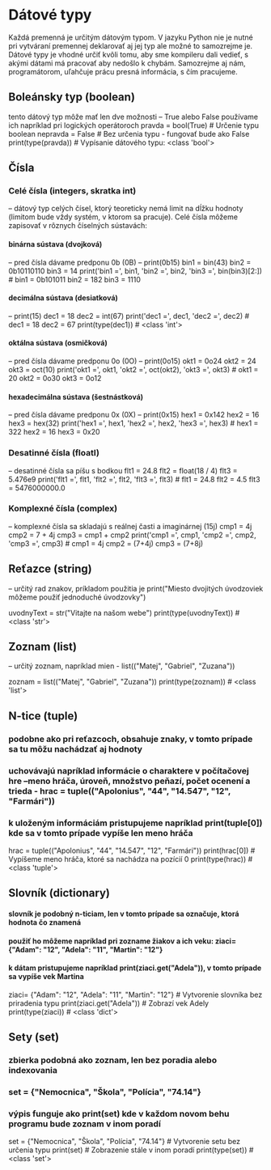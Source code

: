# Dátové typy


Každá premenná je určitým dátovým typom. V jazyku Python nie je nutné pri vytváraní premennej deklarovať aj jej typ ale možné to samozrejme je. Dátové typy je vhodné určiť kvôli tomu, aby sme kompileru dali vedieť, s akými dátami má pracovať aby nedošlo k chybám. Samozrejme aj nám, programátorom, uľahčuje prácu presná informácia, s čím pracujeme. 

## Boleánsky typ (boolean)

tento dátový typ môže mať len dve možnosti – True alebo False
používame ich napríklad pri logických operátoroch
pravda = bool(True) # Určenie typu boolean
nepravda = False # Bez určenia typu - fungovať bude ako False
print(type(pravda)) # Vypísanie dátového typu:  <class 'bool'>

## Čísla

### Celé čísla (integers, skratka int) 
– dátový typ celých čísel, ktorý teoreticky nemá limit na dĺžku hodnoty (limitom bude vždy systém, v ktorom sa pracuje). Celé čísla môžeme zapisovať v rôznych číselných sústavách: 
#### binárna sústava (dvojková)
– pred čísla dávame predponu 0b (0B) – print(0b15)
bin1 = bin(43)
bin2 = 0b10110110
bin3 = 14
print('bin1 =', bin1, 'bin2 =', bin2, 'bin3 =', bin(bin3)[2:]) # bin1 = 0b101011 bin2 = 182 bin3 = 1110

#### decimálna sústava (desiatková)
– print(15)
dec1 = 18
dec2 = int(67)
print('dec1 =', dec1, 'dec2 =', dec2) # dec1 = 18 dec2 = 67
print(type(dec1)) # <class 'int'>

#### oktálna sústava (osmičková) 
– pred čísla dávame predponu 0o (0O) – print(0o15)
okt1 = 0o24
okt2 = 24
okt3 = oct(10)
print('okt1 =', okt1, 'okt2 =', oct(okt2), 'okt3 =', okt3) # okt1 = 20 okt2 = 0o30 okt3 = 0o12

#### hexadecimálna sústava (šestnástková)
– pred čísla dávame predponu 0x (0X) – print(0x15)
hex1 = 0x142
hex2 = 16
hex3 = hex(32)
print('hex1 =', hex1, 'hex2 =', hex2, 'hex3 =', hex3) # hex1 = 322 hex2 = 16 hex3 = 0x20

### Desatinné čísla (floatI)
– desatinné čísla sa píšu s bodkou
flt1 = 24.8
flt2 = float(18 / 4)
flt3 = 5.476e9
print('flt1 =', flt1, 'flt2 =', flt2, 'flt3 =', flt3) # flt1 = 24.8 flt2 = 4.5 flt3 = 5476000000.0
### Komplexné čísla  (complex)
– komplexné čísla sa skladajú s reálnej časti a imaginárnej (15j)
cmp1 = 4j
cmp2 = 7 + 4j
cmp3 = cmp1 + cmp2
print('cmp1 =', cmp1, 'cmp2 =', cmp2, 'cmp3 =', cmp3) # cmp1 = 4j cmp2 = (7+4j) cmp3 = (7+8j)


## Reťazce (string)
– určitý rad znakov, príkladom použitia je print("Miesto dvojitých úvodzoviek môžeme použiť jednoduché úvodzovky")

uvodnyText = str("Vitajte na našom webe")
print(type(uvodnyText)) # <class 'str'>
## Zoznam (list)
– určitý zoznam, napríklad mien - list(("Matej", "Gabriel", "Zuzana"))

zoznam = list(("Matej", "Gabriel", "Zuzana"))
print(type(zoznam)) # <class 'list'>

## N-tice (tuple)

### podobne ako pri reťazcoch, obsahuje znaky, v tomto prípade sa tu môžu nachádzať aj hodnoty

### uchovávajú napríklad informácie o charaktere v počítačovej hre –meno hráča, úroveň, množstvo peňazí, počet ocenení a trieda - hrac = tuple(("Apolonius", "44", "14.547", "12", "Farmári"))

### k uloženým informáciám pristupujeme napríklad print(tuple[0]) kde sa v tomto prípade vypíše len meno hráča
hrac = tuple(("Apolonius", "44", "14.547", "12", "Farmári"))
print(hrac[0]) # Vypíšeme meno hráča, ktoré sa nachádza na pozícií 0
print(type(hrac)) # <class 'tuple'>

## Slovník (dictionary)

#### slovník je podobný n-ticiam, len v tomto prípade sa označuje, ktorá hodnota čo znamená

#### použiť ho môžeme napríklad pri zozname žiakov a ich veku: ziaci= {"Adam": "12", "Adela": "11", "Martin": "12"}

#### k dátam pristupujeme napríklad print(ziaci.get("Adela")), v tomto prípade sa vypíše vek Martina

ziaci= {"Adam": "12", "Adela": "11", "Martin": "12"} # Vytvorenie slovníka bez priradenia typu 
print(ziaci.get("Adela")) # Zobrazí vek Adely
print(type(ziaci)) # <class 'dict'>

## Sety (set)

### zbierka podobná ako zoznam, len bez poradia alebo indexovania

### set = {"Nemocnica", "Škola", "Polícia", "74.14"}

### výpis funguje ako print(set) kde v každom novom behu programu bude zoznam v inom poradí

set = {"Nemocnica", "Škola", "Polícia", "74.14"} # Vytvorenie setu bez určenia typu
print(set) # Zobrazenie stále v inom poradí
print(type(set)) # <class 'set'>
